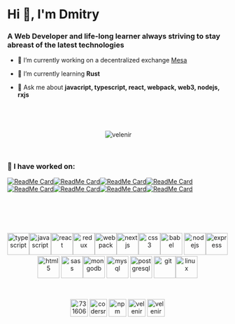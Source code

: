 <h1 align="left">Hi 👋, I'm Dmitry</h1>
<h3 align="left">A Web Developer and life-long learner always striving to stay abreast of the latest technologies</h3>

- 🔭 I’m currently working on a decentralized exchange [Mesa](mesa.eth.link)

- 🌱 I’m currently learning **Rust**

- 💬 Ask me about **javacript, typescript, react, webpack, web3, nodejs, rxjs**


&nbsp;
---

<p align="center">&nbsp;<img align="center" src="https://github-readme-stats.vercel.app/api?username=velenir&show_icons=true" alt="velenir" /></p>

&nbsp;

### :hammer: I have worked on:

<p align="center">
  
[![ReadMe Card](https://github-readme-stats.vercel.app/api/pin/?username=gnosis&repo=dex-react&show_owner=true)](https://github.com/gnosis/dex-react)[![ReadMe Card](https://github-readme-stats.vercel.app/api/pin/?username=gnosis&repo=dex-js&show_owner=true)](https://github.com/gnosis/dex-js)[![ReadMe Card](https://github-readme-stats.vercel.app/api/pin/?username=gnosis&repo=dex-telegram&show_owner=true)](https://github.com/gnosis/dex-telegram)[![ReadMe Card](https://github-readme-stats.vercel.app/api/pin/?username=gnosis&repo=dex-subgraph&show_owner=true)](https://github.com/gnosis/dex-subgraph)[![ReadMe Card](https://github-readme-stats.vercel.app/api/pin/?username=gnosis&repo=verify-on-etherscan&show_owner=true)](https://github.com/gnosis/verify-on-etherscan)[![ReadMe Card](https://github-readme-stats.vercel.app/api/pin/?username=gnosis&repo=dx-react&show_owner=true)](https://github.com/gnosis/dx-react)[![ReadMe Card](https://github-readme-stats.vercel.app/api/pin/?username=gnosis&repo=dx-daostack&show_owner=true)](https://github.com/gnosis/dx-daostack)[![ReadMe Card](https://github-readme-stats.vercel.app/api/pin/?username=gnosis&repo=dx-contracts&show_owner=true)](https://github.com/gnosis/dx-contracts)
</p>

&nbsp;
===========

<p align="center"><a target="_blank" rel="noopener noreferrer" href="https://camo.githubusercontent.com/c3fe8e303e16bff26fa13d23b0126c557d38ad44/68747470733a2f2f64657669636f6e732e6769746875622e696f2f64657669636f6e2f64657669636f6e2e6769742f69636f6e732f747970657363726970742f747970657363726970742d6f726967696e616c2e737667" class="rich-diff-level-one"><img src="https://camo.githubusercontent.com/c3fe8e303e16bff26fa13d23b0126c557d38ad44/68747470733a2f2f64657669636f6e732e6769746875622e696f2f64657669636f6e2f64657669636f6e2e6769742f69636f6e732f747970657363726970742f747970657363726970742d6f726967696e616c2e737667" alt="typescript" data-canonical-src="https://devicons.github.io/devicon/devicon.git/icons/typescript/typescript-original.svg" style="max-width:100%;" width="50" height="50"></a><a target="_blank" rel="noopener noreferrer" href="https://camo.githubusercontent.com/14758df13e2b9c312a5b911d3bb8b7418f7a8c3c/68747470733a2f2f64657669636f6e732e6769746875622e696f2f64657669636f6e2f64657669636f6e2e6769742f69636f6e732f6a6176617363726970742f6a6176617363726970742d6f726967696e616c2e737667" class="rich-diff-level-one"><img src="https://camo.githubusercontent.com/14758df13e2b9c312a5b911d3bb8b7418f7a8c3c/68747470733a2f2f64657669636f6e732e6769746875622e696f2f64657669636f6e2f64657669636f6e2e6769742f69636f6e732f6a6176617363726970742f6a6176617363726970742d6f726967696e616c2e737667" alt="javascript" data-canonical-src="https://devicons.github.io/devicon/devicon.git/icons/javascript/javascript-original.svg" style="max-width:100%;" width="50" height="50"></a><a target="_blank" rel="noopener noreferrer" href="https://camo.githubusercontent.com/4683d18a4a9f845dd7de377a6915dcfc9739a661/68747470733a2f2f64657669636f6e732e6769746875622e696f2f64657669636f6e2f64657669636f6e2e6769742f69636f6e732f72656163742f72656163742d6f726967696e616c2d776f72646d61726b2e737667" class="rich-diff-level-one"><img src="https://camo.githubusercontent.com/4683d18a4a9f845dd7de377a6915dcfc9739a661/68747470733a2f2f64657669636f6e732e6769746875622e696f2f64657669636f6e2f64657669636f6e2e6769742f69636f6e732f72656163742f72656163742d6f726967696e616c2d776f72646d61726b2e737667" alt="react" data-canonical-src="https://devicons.github.io/devicon/devicon.git/icons/react/react-original-wordmark.svg" style="max-width:100%;" width="50" height="50"></a><a target="_blank" rel="noopener noreferrer" href="https://camo.githubusercontent.com/edcd96aac28a5420a0309f3cc307c7ee436e59e1/68747470733a2f2f64657669636f6e732e6769746875622e696f2f64657669636f6e2f64657669636f6e2e6769742f69636f6e732f72656475782f72656475782d6f726967696e616c2e737667" class="rich-diff-level-one"><img src="https://camo.githubusercontent.com/edcd96aac28a5420a0309f3cc307c7ee436e59e1/68747470733a2f2f64657669636f6e732e6769746875622e696f2f64657669636f6e2f64657669636f6e2e6769742f69636f6e732f72656475782f72656475782d6f726967696e616c2e737667" alt="redux" data-canonical-src="https://devicons.github.io/devicon/devicon.git/icons/redux/redux-original.svg" style="max-width:100%;" width="50" height="50"></a><a target="_blank" rel="noopener noreferrer" href="https://camo.githubusercontent.com/15983246cafebf65f7139e5b021da9cc4d9f50c1/68747470733a2f2f64657669636f6e732e6769746875622e696f2f64657669636f6e2f64657669636f6e2e6769742f69636f6e732f7765627061636b2f7765627061636b2d6f726967696e616c2e737667" class="rich-diff-level-one"><img src="https://camo.githubusercontent.com/15983246cafebf65f7139e5b021da9cc4d9f50c1/68747470733a2f2f64657669636f6e732e6769746875622e696f2f64657669636f6e2f64657669636f6e2e6769742f69636f6e732f7765627061636b2f7765627061636b2d6f726967696e616c2e737667" alt="webpack" data-canonical-src="https://devicons.github.io/devicon/devicon.git/icons/webpack/webpack-original.svg" style="max-width:100%;" width="50" height="50"></a><a target="_blank" rel="noopener noreferrer" href="https://camo.githubusercontent.com/8ce5c80719425134e86c1cc5f8e2616fdbb03f70/68747470733a2f2f63646e2e776f726c64766563746f726c6f676f2e636f6d2f6c6f676f732f6e6578746a732d332e737667" class="rich-diff-level-one"><img src="https://camo.githubusercontent.com/8ce5c80719425134e86c1cc5f8e2616fdbb03f70/68747470733a2f2f63646e2e776f726c64766563746f726c6f676f2e636f6d2f6c6f676f732f6e6578746a732d332e737667" alt="nextjs" data-canonical-src="https://cdn.worldvectorlogo.com/logos/nextjs-3.svg" style="max-width:100%;" width="50" height="50"></a><a target="_blank" rel="noopener noreferrer" href="https://camo.githubusercontent.com/5712bffd0347cc2744de599dc54473dc1ebbfe82/68747470733a2f2f64657669636f6e732e6769746875622e696f2f64657669636f6e2f64657669636f6e2e6769742f69636f6e732f637373332f637373332d6f726967696e616c2d776f72646d61726b2e737667" class="rich-diff-level-one"><img src="https://camo.githubusercontent.com/5712bffd0347cc2744de599dc54473dc1ebbfe82/68747470733a2f2f64657669636f6e732e6769746875622e696f2f64657669636f6e2f64657669636f6e2e6769742f69636f6e732f637373332f637373332d6f726967696e616c2d776f72646d61726b2e737667" alt="css3" data-canonical-src="https://devicons.github.io/devicon/devicon.git/icons/css3/css3-original-wordmark.svg" style="max-width:100%;" width="50" height="50"></a><a target="_blank" rel="noopener noreferrer" href="https://camo.githubusercontent.com/ce14c4d004b5e1ffc55d0699c1a6840051b1af45/68747470733a2f2f7777772e766563746f726c6f676f2e7a6f6e652f6c6f676f732f626162656c6a732f626162656c6a732d69636f6e2e737667" class="rich-diff-level-one"><img src="https://camo.githubusercontent.com/ce14c4d004b5e1ffc55d0699c1a6840051b1af45/68747470733a2f2f7777772e766563746f726c6f676f2e7a6f6e652f6c6f676f732f626162656c6a732f626162656c6a732d69636f6e2e737667" alt="babel" data-canonical-src="https://www.vectorlogo.zone/logos/babeljs/babeljs-icon.svg" style="max-width:100%;" width="50" height="50"></a>  <a target="_blank" rel="noopener noreferrer" href="https://camo.githubusercontent.com/48502e7f558cf5956a16ddc87e5ab1294e6dd6aa/68747470733a2f2f64657669636f6e732e6769746875622e696f2f64657669636f6e2f64657669636f6e2e6769742f69636f6e732f6e6f64656a732f6e6f64656a732d6f726967696e616c2d776f72646d61726b2e737667" class="rich-diff-level-one"><img src="https://camo.githubusercontent.com/48502e7f558cf5956a16ddc87e5ab1294e6dd6aa/68747470733a2f2f64657669636f6e732e6769746875622e696f2f64657669636f6e2f64657669636f6e2e6769742f69636f6e732f6e6f64656a732f6e6f64656a732d6f726967696e616c2d776f72646d61726b2e737667" alt="nodejs" data-canonical-src="https://devicons.github.io/devicon/devicon.git/icons/nodejs/nodejs-original-wordmark.svg" style="max-width:100%;" width="50" height="50"></a><a target="_blank" rel="noopener noreferrer" href="https://camo.githubusercontent.com/2227fc3556850d51046d47d57545db9623b9c615/68747470733a2f2f64657669636f6e732e6769746875622e696f2f64657669636f6e2f64657669636f6e2e6769742f69636f6e732f657870726573732f657870726573732d6f726967696e616c2d776f72646d61726b2e737667" class="rich-diff-level-one"><img src="https://camo.githubusercontent.com/2227fc3556850d51046d47d57545db9623b9c615/68747470733a2f2f64657669636f6e732e6769746875622e696f2f64657669636f6e2f64657669636f6e2e6769742f69636f6e732f657870726573732f657870726573732d6f726967696e616c2d776f72646d61726b2e737667" alt="express" data-canonical-src="https://devicons.github.io/devicon/devicon.git/icons/express/express-original-wordmark.svg" style="max-width:100%;" width="50" height="50"></a>  <a target="_blank" rel="noopener noreferrer" href="https://camo.githubusercontent.com/9599dc988280bea2ca5c44c4796f13494f9ff3f7/68747470733a2f2f64657669636f6e732e6769746875622e696f2f64657669636f6e2f64657669636f6e2e6769742f69636f6e732f68746d6c352f68746d6c352d6f726967696e616c2d776f72646d61726b2e737667" class="rich-diff-level-one"><img src="https://camo.githubusercontent.com/9599dc988280bea2ca5c44c4796f13494f9ff3f7/68747470733a2f2f64657669636f6e732e6769746875622e696f2f64657669636f6e2f64657669636f6e2e6769742f69636f6e732f68746d6c352f68746d6c352d6f726967696e616c2d776f72646d61726b2e737667" alt="html5" data-canonical-src="https://devicons.github.io/devicon/devicon.git/icons/html5/html5-original-wordmark.svg" style="max-width:100%;" width="50" height="50"></a>   <a target="_blank" rel="noopener noreferrer" href="https://camo.githubusercontent.com/b2e5188fd861a0ebfe793b413a8e9b818d57abee/68747470733a2f2f64657669636f6e732e6769746875622e696f2f64657669636f6e2f64657669636f6e2e6769742f69636f6e732f736173732f736173732d6f726967696e616c2e737667" class="rich-diff-level-one"><img src="https://camo.githubusercontent.com/b2e5188fd861a0ebfe793b413a8e9b818d57abee/68747470733a2f2f64657669636f6e732e6769746875622e696f2f64657669636f6e2f64657669636f6e2e6769742f69636f6e732f736173732f736173732d6f726967696e616c2e737667" alt="sass" data-canonical-src="https://devicons.github.io/devicon/devicon.git/icons/sass/sass-original.svg" style="max-width:100%;" width="50" height="50"></a><a target="_blank" rel="noopener noreferrer" href="https://camo.githubusercontent.com/eaac62a970d1d8e326a6137b99515071b698ee38/68747470733a2f2f64657669636f6e732e6769746875622e696f2f64657669636f6e2f64657669636f6e2e6769742f69636f6e732f6d6f6e676f64622f6d6f6e676f64622d6f726967696e616c2d776f72646d61726b2e737667" class="rich-diff-level-one"><img src="https://camo.githubusercontent.com/eaac62a970d1d8e326a6137b99515071b698ee38/68747470733a2f2f64657669636f6e732e6769746875622e696f2f64657669636f6e2f64657669636f6e2e6769742f69636f6e732f6d6f6e676f64622f6d6f6e676f64622d6f726967696e616c2d776f72646d61726b2e737667" alt="mongodb" data-canonical-src="https://devicons.github.io/devicon/devicon.git/icons/mongodb/mongodb-original-wordmark.svg" style="max-width:100%;" width="50" height="50"></a> <a target="_blank" rel="noopener noreferrer" href="https://camo.githubusercontent.com/912b3c635b0c0c198c68114f038ecc28a17728e7/68747470733a2f2f64657669636f6e732e6769746875622e696f2f64657669636f6e2f64657669636f6e2e6769742f69636f6e732f6d7973716c2f6d7973716c2d6f726967696e616c2d776f72646d61726b2e737667" class="rich-diff-level-one"><img src="https://camo.githubusercontent.com/912b3c635b0c0c198c68114f038ecc28a17728e7/68747470733a2f2f64657669636f6e732e6769746875622e696f2f64657669636f6e2f64657669636f6e2e6769742f69636f6e732f6d7973716c2f6d7973716c2d6f726967696e616c2d776f72646d61726b2e737667" alt="mysql" data-canonical-src="https://devicons.github.io/devicon/devicon.git/icons/mysql/mysql-original-wordmark.svg" style="max-width:100%;" width="50" height="50"></a>   <a target="_blank" rel="noopener noreferrer" href="https://camo.githubusercontent.com/18b40ef4ee8221e5823e7402a224e1e72fc31971/68747470733a2f2f64657669636f6e732e6769746875622e696f2f64657669636f6e2f64657669636f6e2e6769742f69636f6e732f706f737467726573716c2f706f737467726573716c2d6f726967696e616c2d776f72646d61726b2e737667" class="rich-diff-level-one"><img src="https://camo.githubusercontent.com/18b40ef4ee8221e5823e7402a224e1e72fc31971/68747470733a2f2f64657669636f6e732e6769746875622e696f2f64657669636f6e2f64657669636f6e2e6769742f69636f6e732f706f737467726573716c2f706f737467726573716c2d6f726967696e616c2d776f72646d61726b2e737667" alt="postgresql" data-canonical-src="https://devicons.github.io/devicon/devicon.git/icons/postgresql/postgresql-original-wordmark.svg" style="max-width:100%;" width="50" height="50"></a>     <a target="_blank" rel="noopener noreferrer" href="https://camo.githubusercontent.com/855436203f025325f663ef9b9c63a389dd9bbd98/68747470733a2f2f7777772e766563746f726c6f676f2e7a6f6e652f6c6f676f732f6769742d73636d2f6769742d73636d2d69636f6e2e737667" class="rich-diff-level-one"><img src="https://camo.githubusercontent.com/855436203f025325f663ef9b9c63a389dd9bbd98/68747470733a2f2f7777772e766563746f726c6f676f2e7a6f6e652f6c6f676f732f6769742d73636d2f6769742d73636d2d69636f6e2e737667" alt="git" data-canonical-src="https://www.vectorlogo.zone/logos/git-scm/git-scm-icon.svg" style="max-width:100%;" width="50" height="50"></a><a target="_blank" rel="noopener noreferrer" href="https://camo.githubusercontent.com/9db55f3871125e905941bfcf67567885e247589d/68747470733a2f2f64657669636f6e732e6769746875622e696f2f64657669636f6e2f64657669636f6e2e6769742f69636f6e732f6c696e75782f6c696e75782d6f726967696e616c2e737667" class="rich-diff-level-one"><img src="https://camo.githubusercontent.com/9db55f3871125e905941bfcf67567885e247589d/68747470733a2f2f64657669636f6e732e6769746875622e696f2f64657669636f6e2f64657669636f6e2e6769742f69636f6e732f6c696e75782f6c696e75782d6f726967696e616c2e737667" alt="linux" data-canonical-src="https://devicons.github.io/devicon/devicon.git/icons/linux/linux-original.svg" style="max-width:100%;" width="50" height="50"></a></p>



&nbsp;

<p align="center">
<a href="https://stackoverflow.com/users/story/7316062" target="blank"><img align="center" src="https://cdn.jsdelivr.net/npm/simple-icons@3.0.1/icons/stackoverflow.svg" alt="7316062" height="40" width="40" /></a>
<a href="https://profile.codersrank.io/user/velenir/info" target="blank"><img align="center" src="https://cdn.jsdelivr.net/npm/simple-icons@3.0.1/icons/codersrank.svg" alt="codersrank" height="40" width="40" /></a>
<a href="https://www.npmjs.com/~velenir" target="blank"><img align="center" src="https://cdn.jsdelivr.net/npm/simple-icons@3.0.1/icons/npm.svg" alt="npm" height="40" width="40" /></a>
<a href="https://codesandbox.io/u/Velenir" target="blank"><img align="center" src="https://cdn.jsdelivr.net/npm/simple-icons@3.0.1/icons/codesandbox.svg" alt="velenir" height="40" width="40" /></a>
<a href="https://codepen.io/velenir" target="blank"><img align="center" src="https://cdn.jsdelivr.net/npm/simple-icons@3.0.1/icons/codepen.svg" alt="velenir" height="40" width="40" /></a>
</p>
